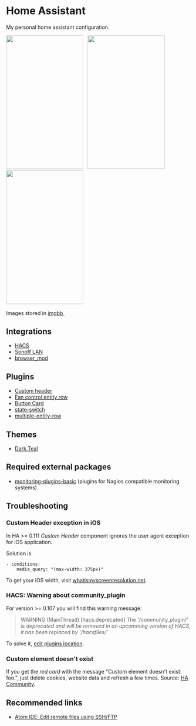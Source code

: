 # Home Assistant

My personal home assistant configuration.

<img src="https://i.ibb.co/4sGsH3X/IMG-5341.png" width="209.95" height="363.35">&nbsp;&nbsp;&nbsp;<img src="https://i.ibb.co/8Y71kxw/IMG-5342.png" width="209.95" height="363.35">&nbsp;&nbsp;&nbsp;<img src="https://i.ibb.co/X8qvsS2/IMG-5340.png" width="209.95" height="363.35">

Images stored in [imgbb <img src="https://simgbb.com/images/favicon.png" width="16" height="16">](https://imgbb.com)

## Integrations

* [HACS](https://hacs.xyz)
* [Sonoff LAN](https://github.com/AlexxIT/SonoffLAN)
* [browser_mod](https://github.com/thomasloven/hass-browser_mod)

## Plugins

* [Custom header](https://github.com/maykar/custom-header)
* [Fan control entity row](https://github.com/finity69x2/fan-control-entity-row)
* [Button Card](https://github.com/custom-cards/button-card)
* [state-switch](https://github.com/thomasloven/lovelace-state-switch)
* [multiple-entity-row](https://github.com/benct/lovelace-multiple-entity-row)

## Themes

* [Dark Teal](https://github.com/aFFekopp/dark_teal)

## Required external packages

* [monitoring-plugins-basic](https://packages.debian.org/buster/monitoring-plugins-basic) (plugins for Nagios compatible monitoring systems)

## Troubleshooting

### Custom Header exception in iOS

In HA >= 0.111 *Custom Header* component ignores the user agent exception for iOS application.

Solution is

```
- conditions:
    media_query: "(max-width: 375px)"
```

To get your iOS width, visit [whatismyscreenresolution.net](http://whatismyscreenresolution.net).

### HACS: Warning about community_plugin

For version >= 0.107 you will find this warning message:

> WARNING (MainThread) [hacs.deprecated] The '/community_plugin/*' is deprecated and will be removed in an upcomming version of HACS, it has been replaced by '/hacsfiles/*'

To solve it, [edit plugins location](https://community.home-assistant.io/t/0-107-warning-about-community-plugin/179511/2).

### Custom element doesn't exist

If you get the *red card* with the message "Custom element doesn't exist: foo.", just delete cookies, website data and refresh a few times. Source: [HA Community](https://community.home-assistant.io/t/custom-element-doesnt-exist/91942/6).

## Recommended links

* [Atom IDE: Edit remote files using SSH/FTP](https://atom.io/packages/remote-edit-ni)
